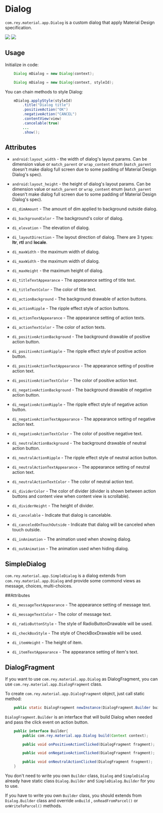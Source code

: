 Dialog 
=====================

  `com.rey.material.app.Dialog` is a custom dialog that apply Material Design specification.

![](https://github.com/rey5137/Material/raw/master/image/dialog_1.png)
![](https://github.com/rey5137/Material/raw/master/image/dialog_2.png)


Usage
------------

Initialize in code:

```java
    Dialog mDialog = new Dialog(context);

    Dialog mDialog = new Dialog(context, styleId);
```

You can chain methods to style Dialog:
```java
    mDialog.applyStyle(styleId)
        .title("Dialog title")
        .positiveAction("OK")
        .negativeAction("CANCEL")
        .contentView(view)
        .cancelable(true)
        ...
        .show();
```

Attributes
------------
* `android:layout_width` - the width of dialog's layout params. Can be dimension value or `match_parent` or `wrap_content` enum (`match_parent` doesn't make dialog full screen due to some padding of Material Design Dialog's spec).

* `android:layout_height` - the height of dialog's layout params. Can be dimension value or `match_parent` or `wrap_content` enum (`match_parent` doesn't make dialog full screen due to some padding of Material Design Dialog's spec).

* `di_dimAmount` - The amount of dim applied to background outside dialog.

* `di_backgroundColor` - The background's color of dialog.

* `di_elevation` - The elevation of dialog.

* `di_layoutDirection` - The layout direction of dialog. There are 3 types: **ltr**, **rtl** and **locale**.

* `di_maxWidth` - the maximum width of dialog.

* `di_maxWidth` - the maximum width of dialog.

* `di_maxHeight` - the maximum height of dialog.

* `di_titleTextAppearance` - The appearance setting of title text.

* `di_titleTextColor` - The color of title text.

* `di_actionBackground` - The background drawable of action buttons.

* `di_actionRipple` - The ripple effect style of action buttons.

* `di_actionTextAppearance` - The appearance setting of action texts.

* `di_actionTextColor` - The color of action texts.

* `di_positiveActionBackground` - The background drawable of positive action button.

* `di_positiveActionRipple` - The ripple effect style of positive action button.

* `di_positiveActionTextAppearance` - The appearance setting of positive action text.

* `di_positiveActionTextColor` - The color of positive action text.

* `di_negativeActionBackground` - The background drawable of negative action button.

* `di_negativeActionRipple` - The ripple effect style of negative action button.

* `di_negativeActionTextAppearance` - The appearance setting of negative action text.

* `di_negativeActionTextColor` - The color of positive negative text.

* `di_neutralActionBackground` - The background drawable of neutral action button.

* `di_neutralActionRipple` - The ripple effect style of neutral action button.

* `di_neutralActionTextAppearance` - The appearance setting of neutral action text.

* `di_neutralActionTextColor` - The color of neutral action text.

* `di_dividerColor` - The color of divider (divider is shown between action buttons and content view when content view is scrollable).

* `di_dividerHeight` - The height of divider.

* `di_cancelable` - Indicate that dialog is cancelable.

* `di_canceledOnTouchOutside` - Indicate that dialog will be canceled when touch outside.

* `di_inAnimation` - The animation used when showing dialog.

* `di_outAnimation` - The animation used when hiding dialog.


SimpleDialog
------------

  `com.rey.material.app.SimpleDialog` is a dialog extends from `com.rey.material.app.Dialog` and provide some commond views as message, choices, multi-choices.


##Attributes

* `di_messageTextAppearance` - The appearance setting of message text.

* `di_messageTextColor` - The color of message text.

* `di_radioButtonStyle` - The style of RadioButtonDrawable will be used.

* `di_checkBoxStyle` - The style of CheckBoxDrawable will be used.

* `di_itemHeight` - The height of item.

* `di_itemTextAppearance` - The appearance setting of item's text.


DialogFragment
--------------
  If you want to use `com.rey.material.app.Dialog` as DialogFragment, you can use `com.rey.material.app.DialogFragment` class.

  To create `com.rey.material.app.DialogFragment` object, just call static method:

```java
    public static DialogFragment newInstance(DialogFragment.Builder builder);
```
  
  `DialogFragment.Builder` is an interface that will build Dialog when needed and pass the click event on action button.

```java
    public interface Builder{
        public com.rey.material.app.Dialog build(Context context);

        public void onPositiveActionClicked(DialogFragment fragment);

        public void onNegativeActionClicked(DialogFragment fragment);

        public void onNeutralActionClicked(DialogFragment fragment);
    }
```

  You don't need to write you own `Builder` class, `Dialog` and `SimpleDialog` already have static class `Dialog.Builder` and `SimpleDialog.Builder` for you to use.

  If you have to write you own `Builder` class, you should extends from `Dialog.Builder` class and override `onBuild` , `onReadFromParcel()` or `onWriteToParcel()` methods.
 